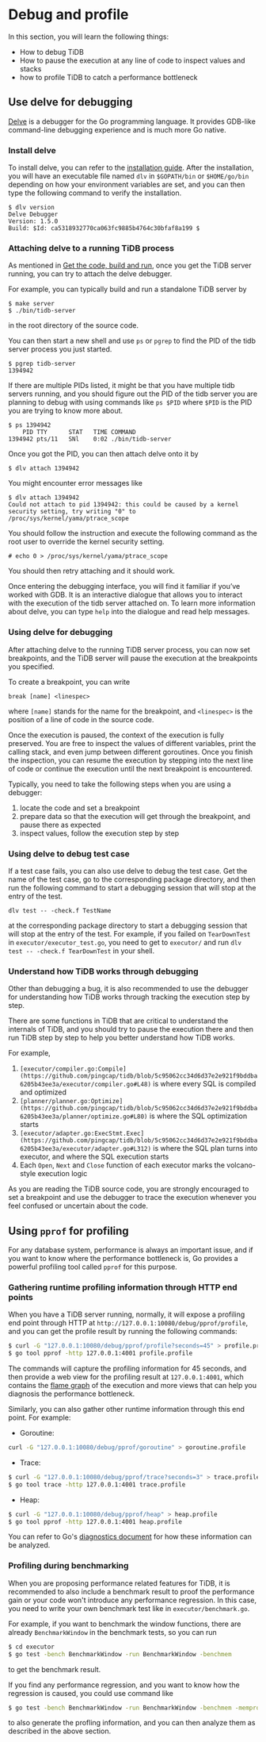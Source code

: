 # Debug and profile

In this section, you will learn the following things:
- How to debug TiDB
- How to pause the execution at any line of code to inspect values and stacks
- how to profile TiDB to catch a performance bottleneck

## Use delve for debugging

[Delve](https://github.com/go-delve/delve) is a debugger for the Go programming language. It provides GDB-like command-line debugging experience and is much more Go native.

### Install delve

To install delve, you can refer to the [installation guide](https://github.com/go-delve/delve/tree/master/Documentation/installation). After the installation, you will have an executable file named `dlv` in `$GOPATH/bin` or `$HOME/go/bin` depending on how your environment variables are set, and you can then type the following command to verify the installation.

```
$ dlv version
Delve Debugger
Version: 1.5.0
Build: $Id: ca5318932770ca063fc9885b4764c30bfaf8a199 $
```

### Attaching delve to a running TiDB process

As mentioned in [Get the code, build and run](build-tidb-from-source.md), once you get the TiDB server running, you can try to attach the delve debugger.

For example, you can typically build and run a standalone TiDB server by

```
$ make server
$ ./bin/tidb-server
```

in the root directory of the source code.

You can then start a new shell and use `ps` or `pgrep` to find the PID of the tidb server process you just started.

```
$ pgrep tidb-server
1394942
```

If there are multiple PIDs listed, it might be that you have multiple tidb servers running, and you should figure out the PID of the tidb server you are planning to debug with using commands like `ps $PID` where `$PID` is the PID you are trying to know more about.

```
$ ps 1394942
    PID TTY      STAT   TIME COMMAND
1394942 pts/11   SNl    0:02 ./bin/tidb-server
```

Once you got the PID, you can then attach delve onto it by

```
$ dlv attach 1394942
```

You might encounter error messages like

```
$ dlv attach 1394942
Could not attach to pid 1394942: this could be caused by a kernel security setting, try writing "0" to /proc/sys/kernel/yama/ptrace_scope
```

You should follow the instruction and execute the following command as the root user to override the kernel security setting.

```
# echo 0 > /proc/sys/kernel/yama/ptrace_scope
```

You should then retry attaching and it should work.

Once entering the debugging interface, you will find it familiar if you’ve worked with GDB. It is an interactive dialogue that allows you to interact with the execution of the tidb server attached on. To learn more information about delve, you can type `help` into the dialogue and read help messages.

### Using delve for debugging

After attaching delve to the running TiDB server process, you can now set breakpoints, and the TiDB server will pause the execution at the breakpoints you specified.

To create a breakpoint, you can write

```
break [name] <linespec>
```

where `[name]` stands for the name for the breakpoint, and `<linespec>` is the position of a line of code in the source code.

Once the execution is paused, the context of the execution is fully preserved. You are free to inspect the values of different variables, print the calling stack, and even jump between different goroutines. Once you finish the inspection, you can resume the execution by stepping into the next line of code or continue the execution until the next breakpoint is encountered.

Typically, you need to take the following steps when you are using a debugger:

1. locate the code and set a breakpoint
2. prepare data so that the execution will get through the breakpoint, and pause there as expected
3. inspect values, follow the execution step by step

### Using delve to debug test case

If a test case fails, you can also use delve to debug the test case. Get the name of the test case, go to the corresponding package directory, and then run the following command to start a debugging session that will stop at the entry of the test. 

```
dlv test -- -check.f TestName
```

at the corresponding package directory to start a debugging session that will stop at the entry of the test. For example, if you failed on `TearDownTest` in `executor/executor_test.go`, you need to get to `executor/` and run `dlv test -- -check.f TearDownTest` in your shell.

### Understand how TiDB works through debugging

Other than debugging a bug, it is also recommended to use the debugger for understanding how TiDB works through tracking the execution step by step.

There are some functions in TiDB that are critical to understand the internals of TiDB, and you should try to pause the execution there and then run TiDB step by step to help you better understand how TiDB works.

For example,

1. `[executor/compiler.go:Compile](https://github.com/pingcap/tidb/blob/5c95062cc34d6d37e2e921f9bddba6205b43ee3a/executor/compiler.go#L48)` is where every SQL is compiled and optimized
2. `[planner/planner.go:Optimize](https://github.com/pingcap/tidb/blob/5c95062cc34d6d37e2e921f9bddba6205b43ee3a/planner/optimize.go#L80)` is where the SQL optimization starts
3. `[executor/adapter.go:ExecStmt.Exec](https://github.com/pingcap/tidb/blob/5c95062cc34d6d37e2e921f9bddba6205b43ee3a/executor/adapter.go#L312)` is where the SQL plan turns into executor, and where the SQL execution starts
4. Each `Open`, `Next` and `Close` function of each executor marks the volcano-style execution logic

As you are reading the TiDB source code, you are strongly encouraged to set a breakpoint and use the debugger to trace the execution whenever you feel confused or uncertain about the code.

## Using `pprof` for profiling

For any database system, performance is always an important issue, and if you want to know where the performance bottleneck is, Go provides a powerful profiling tool called `pprof` for this purpose.

### Gathering runtime profiling information through HTTP end points

When you have a TiDB server running, normally, it will expose a profiling end point through HTTP at `http://127.0.0.1:10080/debug/pprof/profile`, and you can get the profile result by running the following commands:

```bash
$ curl -G "127.0.0.1:10080/debug/pprof/profile?seconds=45" > profile.profile
$ go tool pprof -http 127.0.0.1:4001 profile.profile
```

The commands will capture the profiling information for 45 seconds, and then provide a web view for the profiling result at `127.0.0.1:4001`, which contains the [flame graph](http://www.brendangregg.com/flamegraphs.html) of the execution and more views that can help you diagnosis the performance bottleneck.

Similarly, you can also gather other runtime information through this end point. For example:

- Goroutine:

```bash
curl -G "127.0.0.1:10080/debug/pprof/goroutine" > goroutine.profile
```

- Trace:

```bash
$ curl -G "127.0.0.1:10080/debug/pprof/trace?seconds=3" > trace.profile
$ go tool trace -http 127.0.0.1:4001 trace.profile
```

- Heap:

```bash
$ curl -G "127.0.0.1:10080/debug/pprof/heap" > heap.profile
$ go tool pprof -http 127.0.0.1:4001 heap.profile
```

You can refer to Go's [diagnostics document](https://golang.org/doc/diagnostics) for how these information can be analyzed.

### Profiling during benchmarking

When you are proposing performance related features for TiDB, it is recommended to also include a benchmark result to proof the performance gain or your code won't introduce any performance regression. In this case, you need to write your own benchmark test like in `executor/benchmark.go`.

For example, if you want to benchmark the window functions, there are already `BenchmarkWindow` in the benchmark tests, so you can run

```bash
$ cd executor
$ go test -bench BenchmarkWindow -run BenchmarkWindow -benchmem
```

to get the benchmark result.

If you find any performance regression, and you want to know how the regression is caused, you could use command like

```bash
$ go test -bench BenchmarkWindow -run BenchmarkWindow -benchmem -memprofile memprofile.out -cpuprofile profile.out
```

to also generate the profling information, and you can then analyze them as described in the above section.
